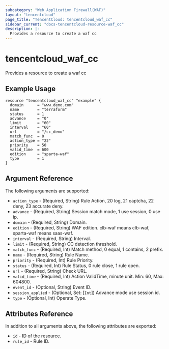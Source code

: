 ```yaml
---
subcategory: "Web Application Firewall(WAF)"
layout: "tencentcloud"
page_title: "TencentCloud: tencentcloud_waf_cc"
sidebar_current: "docs-tencentcloud-resource-waf_cc"
description: |-
  Provides a resource to create a waf cc
---
```


# tencentcloud_waf_cc

Provides a resource to create a waf cc

## Example Usage

```hcl
resource "tencentcloud_waf_cc" "example" {
  domain      = "www.demo.com"
  name        = "terraform"
  status      = 1
  advance     = "0"
  limit       = "60"
  interval    = "60"
  url         = "/cc_demo"
  match_func  = 0
  action_type = "22"
  priority    = 50
  valid_time  = 600
  edition     = "sparta-waf"
  type        = 1
}
```

## Argument Reference

The following arguments are supported:

* `action_type` - (Required, String) Rule Action, 20 log, 21 captcha, 22 deny, 23 accurate deny.
* `advance` - (Required, String) Session match mode, 1 use session, 0 use ip.
* `domain` - (Required, String) Domain.
* `edition` - (Required, String) WAF edition. clb-waf means clb-waf, sparta-waf means saas-waf.
* `interval` - (Required, String) Interval.
* `limit` - (Required, String) CC detection threshold.
* `match_func` - (Required, Int) Match method, 0 equal, 1 contains, 2 prefix.
* `name` - (Required, String) Rule Name.
* `priority` - (Required, Int) Rule Priority.
* `status` - (Required, Int) Rule Status, 0 rule close, 1 rule open.
* `url` - (Required, String) Check URL.
* `valid_time` - (Required, Int) Action ValidTime, minute unit. Min: 60, Max: 604800.
* `event_id` - (Optional, String) Event ID.
* `session_applied` - (Optional, Set: [`Int`]) Advance mode use session id.
* `type` - (Optional, Int) Operate Type.

## Attributes Reference

In addition to all arguments above, the following attributes are exported:

* `id` - ID of the resource.
* `rule_id` - Rule ID.


